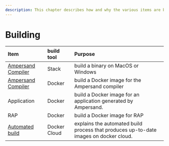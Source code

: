 ```yaml
---
description: This chapter describes how and why the various items are built.
---
```


# Building

| Item | build tool | Purpose |
| :--- | :--- | :--- |
| [Ampersand Compiler](haskell.md) | Stack | build a binary on MacOS or Windows |
| [Ampersand Compiler](building-an-ampersand-compiler-as-docker-image.md) | Docker | build a Docker image for the Ampersand compiler |
| Application | Docker | build a Docker image for an application generated by Ampersand. |
| RAP | Docker | build a Docker image for RAP |
| [Automated build](automated-builds.md) | Docker Cloud | explains the automated build process that produces up-to-date images on docker cloud. |

